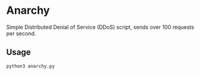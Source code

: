 # Anarchy
Simple Distributed Denial of Service (DDoS) script, sends over 100 requests per second.

## Usage
```bash
python3 anarchy.py
```